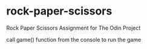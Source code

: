 # rock-paper-scissors
Rock Paper Scissors Assignment for The Odin Project

call game() function from the console to run the game

